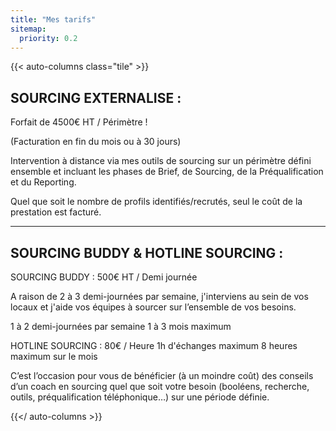 ```yaml
---
title: "Mes tarifs"
sitemap:
  priority: 0.2
---
```


{{< auto-columns class="tile" >}}
## SOURCING EXTERNALISE :

Forfait de 4500€ HT / Périmètre !

(Facturation en fin du mois ou à 30 jours)

Intervention à distance via mes outils de sourcing sur un périmètre défini ensemble et incluant les phases de Brief, de Sourcing, de la Préqualification et du Reporting.

Quel que soit le nombre de profils identifiés/recrutés, seul le coût de la prestation est facturé.


----
## SOURCING BUDDY & HOTLINE SOURCING : 

SOURCING BUDDY :
500€ HT / Demi journée 

A raison de 2 à 3 demi-journées par semaine, j'interviens au sein de vos locaux et j'aide vos équipes à sourcer sur l’ensemble de vos besoins.

1 à 2 demi-journées par semaine
1 à 3 mois maximum

HOTLINE SOURCING : 
80€ / Heure
1h d'échanges maximum
8 heures maximum sur le mois

C’est l’occasion pour vous de bénéficier (à un moindre coût) des conseils d’un coach en sourcing quel que soit votre besoin (booléens, recherche, outils, préqualification téléphonique…) sur une période définie.


{{</ auto-columns >}}
